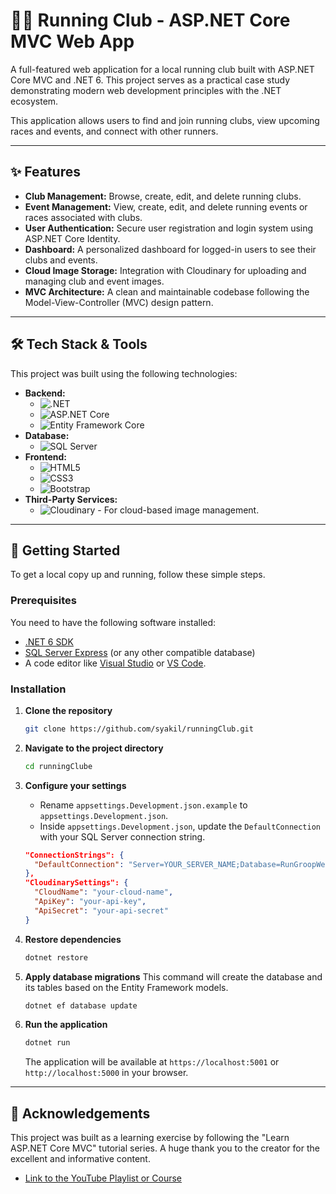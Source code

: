 ﻿# 🏃‍♂️ Running Club - ASP.NET Core MVC Web App

A full-featured web application for a local running club built with ASP.NET Core MVC and .NET 6. This project serves as a practical case study demonstrating modern web development principles with the .NET ecosystem.

This application allows users to find and join running clubs, view upcoming races and events, and connect with other runners.


---

## ✨ Features

* **Club Management:** Browse, create, edit, and delete running clubs.
* **Event Management:** View, create, edit, and delete running events or races associated with clubs.
* **User Authentication:** Secure user registration and login system using ASP.NET Core Identity.
* **Dashboard:** A personalized dashboard for logged-in users to see their clubs and events.
* **Cloud Image Storage:** Integration with Cloudinary for uploading and managing club and event images.
* **MVC Architecture:** A clean and maintainable codebase following the Model-View-Controller (MVC) design pattern.

---

## 🛠️ Tech Stack & Tools

This project was built using the following technologies:

* **Backend:**
    * ![.NET](https://img.shields.io/badge/.NET-6-512BD4?style=for-the-badge&logo=dotnet)
    * ![ASP.NET Core](https://img.shields.io/badge/ASP.NET%20Core-MVC-512BD4?style=for-the-badge)
    * ![Entity Framework Core](https://img.shields.io/badge/Entity%20Framework%20Core-6-512BD4?style=for-the-badge)
* **Database:**
    * ![SQL Server](https://img.shields.io/badge/SQL%20Server-CC2927?style=for-the-badge&logo=microsoft-sql-server)
* **Frontend:**
    * ![HTML5](https://img.shields.io/badge/HTML5-E34F26?style=for-the-badge&logo=html5&logoColor=white)
    * ![CSS3](https://img.shields.io/badge/CSS3-1572B6?style=for-the-badge&logo=css3&logoColor=white)
    * ![Bootstrap](https://img.shields.io/badge/Bootstrap-5.2-7952B3?style=for-the-badge&logo=bootstrap&logoColor=white)
* **Third-Party Services:**
    * ![Cloudinary](https://img.shields.io/badge/Cloudinary-3448C5?style=for-the-badge&logo=cloudinary&logoColor=white) - For cloud-based image management.

---

## 🚀 Getting Started

To get a local copy up and running, follow these simple steps.

### Prerequisites

You need to have the following software installed:
* [.NET 6 SDK](https://dotnet.microsoft.com/en-us/download/dotnet/6.0)
* [SQL Server Express](https://www.microsoft.com/en-us/sql-server/sql-server-downloads) (or any other compatible database)
* A code editor like [Visual Studio](https://visualstudio.microsoft.com/) or [VS Code](https://code.visualstudio.com/).

### Installation

1.  **Clone the repository**
    ```sh
    git clone https://github.com/syakil/runningClub.git
    ```

2.  **Navigate to the project directory**
    ```sh
    cd runningClube
    ```

3.  **Configure your settings**
    * Rename `appsettings.Development.json.example` to `appsettings.Development.json`.
    * Inside `appsettings.Development.json`, update the `DefaultConnection` with your SQL Server connection string.
  
    ```json
    "ConnectionStrings": {
      "DefaultConnection": "Server=YOUR_SERVER_NAME;Database=RunGroopWebApp;Trusted_Connection=True;..."
    },
    "CloudinarySettings": {
      "CloudName": "your-cloud-name",
      "ApiKey": "your-api-key",
      "ApiSecret": "your-api-secret"
    }
    ```

4.  **Restore dependencies**
    ```sh
    dotnet restore
    ```

5.  **Apply database migrations**
    This command will create the database and its tables based on the Entity Framework models.
    ```sh
    dotnet ef database update
    ```

6.  **Run the application**
    ```sh
    dotnet run
    ```
    The application will be available at `https://localhost:5001` or `http://localhost:5000` in your browser.

---

## 🙏 Acknowledgements

This project was built as a learning exercise by following the "Learn ASP.NET Core MVC" tutorial series. A huge thank you to the creator for the excellent and informative content.

* [Link to the YouTube Playlist or Course](https://www.youtube.com/playlist?list=PL82C6-O4XrHde_urqhKJHH-HTUfTK6siO)